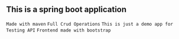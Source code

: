 ## This is a spring boot application

``Made with maven``
``Full Crud Operations``
``This is just a demo app for Testing API``
``Frontend made with bootstrap``